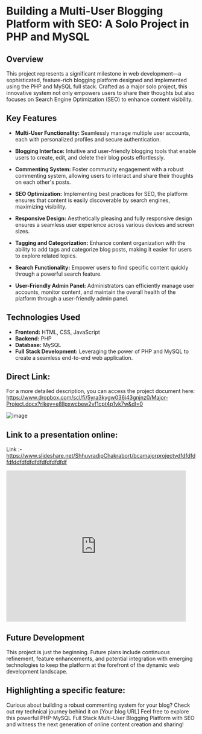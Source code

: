 # Building a Multi-User Blogging Platform with SEO: A Solo Project in PHP and MySQL

## Overview

This project represents a significant milestone in web development—a sophisticated, feature-rich blogging platform designed and implemented using the PHP and MySQL full stack. Crafted as a major solo project, this innovative system not only empowers users to share their thoughts but also focuses on Search Engine Optimization (SEO) to enhance content visibility.

## Key Features

- **Multi-User Functionality:** Seamlessly manage multiple user accounts, each with personalized profiles and secure authentication.

- **Blogging Interface:** Intuitive and user-friendly blogging tools that enable users to create, edit, and delete their blog posts effortlessly.

- **Commenting System:** Foster community engagement with a robust commenting system, allowing users to interact and share their thoughts on each other's posts.

- **SEO Optimization:** Implementing best practices for SEO, the platform ensures that content is easily discoverable by search engines, maximizing visibility.

- **Responsive Design:** Aesthetically pleasing and fully responsive design ensures a seamless user experience across various devices and screen sizes.

- **Tagging and Categorization:** Enhance content organization with the ability to add tags and categorize blog posts, making it easier for users to explore related topics.

- **Search Functionality:** Empower users to find specific content quickly through a powerful search feature.

- **User-Friendly Admin Panel:** Administrators can efficiently manage user accounts, monitor content, and maintain the overall health of the platform through a user-friendly admin panel.

## Technologies Used

- **Frontend:** HTML, CSS, JavaScript
- **Backend:** PHP
- **Database:** MySQL
- **Full Stack Development:** Leveraging the power of PHP and MySQL to create a seamless end-to-end web application.

## Direct Link:

For a more detailed description, you can access the project document here: https://www.dropbox.com/scl/fi/5yra3kygw036i43gnjnz0/Major-Project.docx?rlkey=e8llpxwcbew2vf1cpt4p1vk7w&dl=0

![image](https://github.com/mindsparkist/Php-Mysql-FullStack---Multi-User-Blogging-Platform-with-SEO-/assets/51022430/d481bb86-6fbf-4405-83dc-81c6ed96d18d)

## Link to a presentation online:

Link :- https://www.slideshare.net/ShhuvradipChakrabort/bcamajorprojectvdfdfdfdfdfddfdfdfdfdfdfdfdfdfdf

<iframe src="https://www.slideshare.net/slideshow/embed_code/key/4oZfVRn5z6YqwB?hostedIn=slideshare&page=upload" width="476" height="400" frameborder="0" marginwidth="0" marginheight="0" scrolling="no"></iframe>

## Future Development

This project is just the beginning. Future plans include continuous refinement, feature enhancements, and potential integration with emerging technologies to keep the platform at the forefront of the dynamic web development landscape.

## Highlighting a specific feature: 

Curious about building a robust commenting system for your blog? Check out my technical journey behind it on [Your blog URL]
Feel free to explore this powerful PHP-MySQL Full Stack Multi-User Blogging Platform with SEO and witness the next generation of online content creation and sharing!
